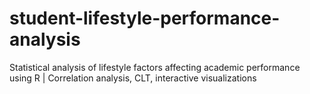 # student-lifestyle-performance-analysis
Statistical analysis of lifestyle factors affecting academic performance using R | Correlation analysis, CLT, interactive visualizations
